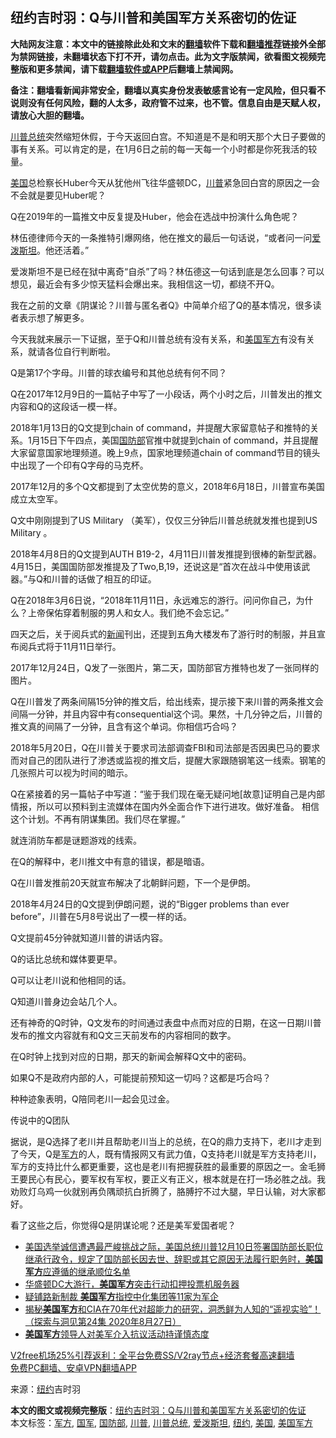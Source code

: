  <h2>纽约吉时羽：Q与川普和美国军方关系密切的佐证</h2> <p class="notice"><b>大陆网友注意：本文中的链接除此处和文末的<a href="https://github.com/bannedbook/fanqiang" >翻墙</a>软件下载和<a href="https://github.com/killgcd/justmysocks/blob/master/README.md">翻墙推荐</a>链接外全部为禁网链接，未翻墙状态下打不开，请勿点击。此为文字版禁闻，欲看图文视频完整版和更多禁闻，请下载<a href="https://github.com/bannedbook/fanqiang">翻墙软件或APP</a>后翻墙上禁闻网。</p><p>备注：翻墙看新闻非常安全，翻墙以真实身份发表敏感言论有一定风险，但只看不说则没有任何风险，翻的人太多，政府管不过来，也不管。信息自由是天赋人权，请放心大胆的翻墙。</b></p>  <div class="entry"> <p><a href="https://www.bannedbook.org/bnews/tag/%E5%B7%9D%E6%99%AE%E6%80%BB%E7%BB%9F/" class="st_tag internal_tag" rel="tag" title="标签 川普总统 下的日志">川普总统</a>突然缩短休假，于今天返回白宫。不知道是不是和明天那个大日子要做的事有关系。可以肯定的是，在1月6日之前的每一天每一个小时都是你死我活的较量。</p> <p><a href="https://www.bannedbook.org/bnews/tag/%e7%be%8e%e5%9b%bd/" class="st_tag internal_tag" rel="tag" title="标签 美国 下的日志">美国</a>总检察长Huber今天从犹他州飞往华盛顿DC，<a href="https://www.bannedbook.org/bnews/tag/%e5%b7%9d%e6%99%ae/" class="st_tag internal_tag" rel="tag" title="标签 川普 下的日志">川普</a>紧急回白宫的原因之一会不会就是要见Huber呢？</p> <p>Q在2019年的一篇推文中反复提及Huber，他会在选战中扮演什么角色呢？</p> <p>林伍德律师今天的一条推特引爆网络，他在推文的最后一句话说，“或者问一问<a href="https://www.bannedbook.org/bnews/tag/%e7%88%b1%e6%b3%bc%e6%96%af%e5%9d%a6/" class="st_tag internal_tag" rel="tag" title="标签 爱泼斯坦 下的日志">爱泼斯坦</a>。他还活着。”</p> <p>爱泼斯坦不是已经在狱中离奇“自杀”了吗？林伍德这一句话到底是怎么回事？可以想见，最近会有多少惊天猛料会爆出来。我相信这一切，都绕不开Q。</p> <p>我在之前的文章《阴谋论？川普与匿名者Q》中简单介绍了Q的基本情况，很多读者表示想了解更多。</p> <p>今天我就来展示一下证据，至于Q和川普总统有没有关系，和<a href="https://www.bannedbook.org/bnews/tag/%e7%be%8e%e5%9b%bd%e5%86%9b%e6%96%b9/" class="st_tag internal_tag" rel="tag" title="标签 美国军方 下的日志">美国军方</a>有没有关系，就请各位自行判断啦。</p> <p>Q是第17个字母。川普的球衣编号和其他总统有何不同？</p>  <p>Q在2017年12月9日的一篇帖子中写了一小段话，两个小时之后，川普发出的推文内容和Q的这段话一模一样。</p> <p>2018年1月13日的Q文提到chain of command，并提醒大家留意帖子和推特的关系。1月15日下午四点，美国<a href="https://www.bannedbook.org/bnews/tag/%E5%9B%BD%E9%98%B2%E9%83%A8/" class="st_tag internal_tag" rel="tag" title="标签 国防部 下的日志">国防部</a>官推中就提到chain of command，并且提醒大家留意国家地理频道。晚上9点，国家地理频道chain of command节目的镜头中出现了一个印有Q字母的马克杯。</p> <p>2017年12月的多个Q文都提到了太空优势的意义，2018年6月18日，川普宣布美国成立太空军。</p> <p>Q文中刚刚提到了US Military （美军），仅仅三分钟后川普总统就发推也提到US Military 。</p> <p>2018年4月8日的Q文提到AUTH B19-2，4月11日川普发推提到很棒的新型武器。4月15日，美国国防部发推提及了Two,B,19，还说这是“首次在战斗中使用该武器。”与Q和川普的话做了相互的印证。</p> <p>Q在2018年3月6日说，“2018年11月11日，永远难忘的游行。问问你自己，为什么？上帝保佑穿着制服的男人和女人。我们绝不会忘记。”</p> <p>四天之后，关于阅兵式的<span class='wp_keywordlink_affiliate'><a href="https://www.bannedbook.org/" title="新闻">新闻</a></span>刊出，还提到五角大楼发布了游行时的制服，并且宣布阅兵式将于11月11日举行。</p> <p>2017年12月24日，Q发了一张图片，第二天，国防部官方推特也发了一张同样的图片。</p>  <p>Q在川普发了两条间隔15分钟的推文后，给出线索，提示接下来川普的两条推文会间隔一分钟，并且内容中有consequential这个词。果然，十几分钟之后，川普的推文真的间隔了一分钟，且含有这个单词。你相信巧合吗？</p> <p>2018年5月20日，Q在川普关于要求司法部调查FBI和司法部是否因奥巴马的要求而对自己的团队进行了渗透或监视的推文后，提醒大家跟随钢笔这一线索。钢笔的几张照片可以视为时间的暗示。</p> <p>Q在紧接着的另一篇帖子中写道：“鉴于我们现在毫无疑问地[故意]证明自己是内部情报，所以可以预料到主流媒体在国内外全面合作下进行进攻。做好准备。 相信这个计划。不再有阴谋集团。我们尽在掌握。”</p> <p>就连消防车都是谜题游戏的线索。</p> <p>在Q的解释中，老川推文中有意的错误，都是暗语。</p> <p>Q在川普发推前20天就宣布解决了北朝鲜问题，下一个是伊朗。</p> <p>2018年4月24日的Q文提到伊朗问题，说的“Bigger problems than ever before”，川普在5月8号说出了一模一样的话。</p> <p>Q文提前45分钟就知道川普的讲话内容。</p>  <p>Q的话比总统和媒体要更早。</p> <p>Q可以让老川说和他相同的话。</p> <p>Q知道川普身边会站几个人。</p> <p>还有神奇的Q时钟，Q文发布的时间通过表盘中点而对应的日期，在这一日期川普发布的推文内容就有和Q文三天前发布的内容相同的数字。</p> <p>在Q时钟上找到对应的日期，那天的新闻会解释Q文中的密码。</p> <p>如果Q不是政府内部的人，可能提前预知这一切吗？这都是巧合吗？</p> <p>种种迹象表明，Q陪同老川一起会见过金。</p> <p>传说中的Q团队</p>  <p>据说，是Q选择了老川并且帮助老川当上的总统，在Q的鼎力支持下，老川才走到了今天，Q是<a href="https://www.bannedbook.org/bnews/tag/%E5%86%9B%E6%96%B9/" class="st_tag internal_tag" rel="tag" title="标签 军方 下的日志">军方</a>的人，既有情报网又有武力值，Q支持老川就是军方支持老川，军方的支持比什么都更重要，这也是老川有把握获胜的最重要的原因之一。金毛狮王要民心有民心，要军权有军权，要正义有正义，根本就是在打一场必胜之战。我劝败灯乌鸡一伙就别再负隅顽抗白折腾了，胳膊拧不过大腿，早日认输，对大家都好。</p> <p>看了这些之后，你觉得Q是阴谋论呢？还是美军爱国者呢？</p> <ul class='op-related-articles' title='相关阅读'> <li><a href='https://www.bannedbook.org/bnews/bannedvideo/20201216/1449031.html' target='_blank'>美国选举诚信遭遇最严峻挑战之际，美国总统川普12月10日签署国防部长职位继承行政令，规定了国防部长因去世、辞职或其它原因无法履行职务时，<b>美国军方</b>应遵循的继承顺位名单</a></li> <li><a href='https://www.bannedbook.org/bnews/taiwannews/20201115/1431456.html' target='_blank'>华盛顿DC大游行，<b>美国军方</b>突击行动扣押投票机服务器</a></li> <li><a href='https://www.bannedbook.org/bnews/worldnews/usa/20200829/1387709.html' target='_blank'>疑铺路新制裁 <b>美国军方</b>指控中化集团等11家为军企</a></li> <li><a href='https://www.bannedbook.org/bnews/cbnews/20200828/1386804.html' target='_blank'>揭秘<b>美国军方</b>和CIA在70年代对超能力的研究，洞悉鲜为人知的“遥视实验”！（探索与洞见第24集 2020年8月27日）</a></li> <li><a href='https://www.bannedbook.org/bnews/worldnews/usa/20200605/1339755.html' target='_blank'><b>美国军方</b>领导人对美军介入抗议活动持谨慎态度</a></li> </ul> <p class="texttj"> <a href="https://www.bannedbook.org/forum23/topic22702.html" target="_blank">V2free机场25%引荐返利：全平台免费SS/V2ray节点+经济套餐高速翻墙</a><br/> <a href="https://github.com/bannedbook/fanqiang/wiki/%E7%A6%81%E9%97%BB%E7%BD%91%E5%AE%89%E5%8D%93%E7%BF%BB%E5%A2%99%E6%96%B0%E9%97%BBAPP" target="_blank">免费PC翻墙、安卓VPN翻墙APP</a></p><p> 来源：<a href="https://www.bannedbook.org/bnews/tag/%e7%ba%bd%e7%ba%a6/" class="st_tag internal_tag" rel="tag" title="标签 纽约 下的日志">纽约</a>吉时羽 </p><a name='sharetosocial'></a>       <div><b>本文的图文或视频完整版</b>：<a href='https://www.bannedbook.org/bnews/comments/20210101/1459199.html'>纽约吉时羽：Q与川普和美国军方关系密切的佐证</a></div>  </div><!--END ENTRY--> <div class="postfooter"> <div>本文标签：<a href="https://www.bannedbook.org/bnews/tag/%E5%86%9B%E6%96%B9/" rel="tag">军方</a>, <a href="https://www.bannedbook.org/bnews/tag/%E5%9B%BD%E5%86%9B/" rel="tag">国军</a>, <a href="https://www.bannedbook.org/bnews/tag/%E5%9B%BD%E9%98%B2%E9%83%A8/" rel="tag">国防部</a>, <a href="https://www.bannedbook.org/bnews/tag/%e5%b7%9d%e6%99%ae/" rel="tag">川普</a>, <a href="https://www.bannedbook.org/bnews/tag/%E5%B7%9D%E6%99%AE%E6%80%BB%E7%BB%9F/" rel="tag">川普总统</a>, <a href="https://www.bannedbook.org/bnews/tag/%e7%88%b1%e6%b3%bc%e6%96%af%e5%9d%a6/" rel="tag">爱泼斯坦</a>, <a href="https://www.bannedbook.org/bnews/tag/%e7%ba%bd%e7%ba%a6/" rel="tag">纽约</a>, <a href="https://www.bannedbook.org/bnews/tag/%e7%be%8e%e5%9b%bd/" rel="tag">美国</a>, <a href="https://www.bannedbook.org/bnews/tag/%e7%be%8e%e5%9b%bd%e5%86%9b%e6%96%b9/" rel="tag">美国军方</a></div>  </div><!--END POSTFOOTER--> 